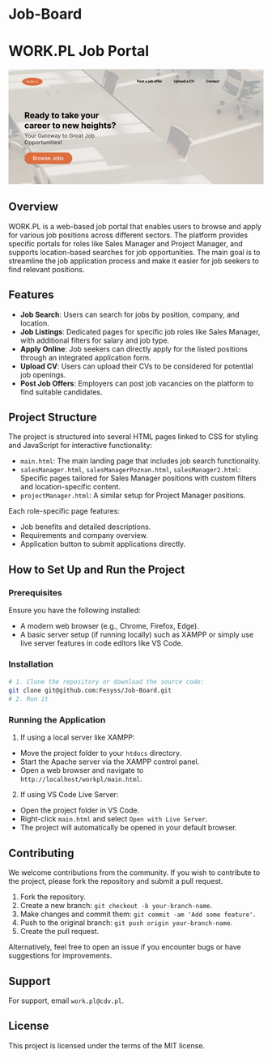 # Job-Board

# WORK.PL Job Portal

![alt text](doc/hero.png)

## Overview

WORK.PL is a web-based job portal that enables users to browse and apply for various job positions across different sectors. The platform provides specific portals for roles like Sales Manager and Project Manager, and supports location-based searches for job opportunities. The main goal is to streamline the job application process and make it easier for job seekers to find relevant positions.

## Features

- **Job Search**: Users can search for jobs by position, company, and location.
- **Job Listings**: Dedicated pages for specific job roles like Sales Manager, with additional filters for salary and job type.
- **Apply Online**: Job seekers can directly apply for the listed positions through an integrated application form.
- **Upload CV**: Users can upload their CVs to be considered for potential job openings.
- **Post Job Offers**: Employers can post job vacancies on the platform to find suitable candidates.

## Project Structure

The project is structured into several HTML pages linked to CSS for styling and JavaScript for interactive functionality:
- `main.html`: The main landing page that includes job search functionality.
- `salesManager.html`, `salesManagerPoznan.html`, `salesManager2.html`: Specific pages tailored for Sales Manager positions with custom filters and location-specific content.
- `projectManager.html`: A similar setup for Project Manager positions.

Each role-specific page features:
- Job benefits and detailed descriptions.
- Requirements and company overview.
- Application button to submit applications directly.

## How to Set Up and Run the Project

### Prerequisites

Ensure you have the following installed:
- A modern web browser (e.g., Chrome, Firefox, Edge).
- A basic server setup (if running locally) such as XAMPP or simply use live server features in code editors like VS Code.

### Installation

```bash
# 1. Clone the repository or download the source code:
git clone git@github.com:Fesyss/Job-Board.git
# 2. Run it
```

### Running the Application
1. If using a local server like XAMPP:
- Move the project folder to your `htdocs` directory.
- Start the Apache server via the XAMPP control panel.
- Open a web browser and navigate to `http://localhost/workpl/main.html`.
2. If using VS Code Live Server:
- Open the project folder in VS Code.
- Right-click `main.html` and select `Open with Live Server`.
- The project will automatically be opened in your default browser.

## Contributing

We welcome contributions from the community. If you wish to contribute to the project, please fork the repository and submit a pull request.

1. Fork the repository.
2. Create a new branch: `git checkout -b your-branch-name`.
3. Make changes and commit them: `git commit -am 'Add some feature'`.
4. Push to the original branch: `git push origin your-branch-name`.
5. Create the pull request.

Alternatively, feel free to open an issue if you encounter bugs or have suggestions for improvements.

## Support

For support, email `work.pl@cdv.pl`.

## License

This project is licensed under the terms of the MIT license.

